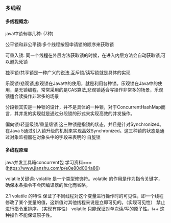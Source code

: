 #
### 多线程

#### 多线程概念:
java中锁有哪几种: (7种)

公平锁和非公平锁:多个线程按照申请锁的顺序来获取锁

可重入锁: 同一个线程在外层方法获取锁的时候，在进入内层方法会自动获取锁,可以避免死锁

独享锁/共享锁是一种广义的说法,互斥锁/读写锁就是具体的实现

乐观锁/悲观锁,悲观锁在Java中的使用，就是利用各种锁。乐观锁在Java中的使用，是无锁编程，常常采用的是CAS算法,悲观锁适合写操作非常多的场景，乐观锁适合读操作非常多的场景

分段锁其实是一种锁的设计，并不是具体的一种锁，对于ConcurrentHashMap而言，其并发的实现就是通过分段锁的形式来实现高效的并发操作。

偏向锁/轻量级锁/重量级锁   这三种锁是指锁的状态，并且是针对Synchronized。在Java 5通过引入锁升级的机制来实现高效Synchronized。这三种锁的状态是通过对象监视器在对象头中的字段来表明的
自旋锁

#### 多线程原理

java并发工具箱concurrent包  学习资料===(https://www.jianshu.com/p/e0e80d004a86)

volatile关键词:
volatile 是一个类型修饰符。volatile 的作用是作为指令关键字，确保本条指令不会因编译器的优化而省略。

2.1 volatile 的特性
保证了不同线程对这个变量进行操作时的可见性，即一个线程修改了某个变量的值，这新值对其他线程来说是立即可见的。（实现可见性）
禁止进行指令重排序。（实现有序性）
volatile 只能保证对单次读/写的原子性。i++ 这种操作不能保证原子性。